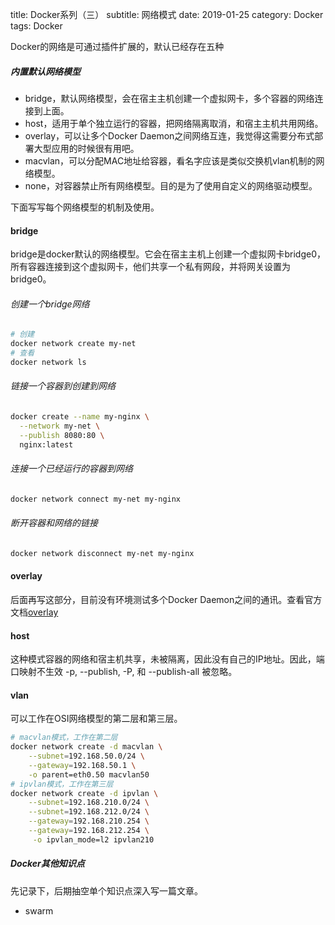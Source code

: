 title: Docker系列（三）
subtitle: 网络模式
date: 2019-01-25
category: Docker
tags: Docker

Docker的网络是可通过插件扩展的，默认已经存在五种
##### 内置默认网络模型
- bridge，默认网络模型，会在宿主主机创建一个虚拟网卡，多个容器的网络连接到上面。
- host，适用于单个独立运行的容器，把网络隔离取消，和宿主主机共用网络。
- overlay，可以让多个Docker Daemon之间网络互连，我觉得这需要分布式部署大型应用的时候很有用吧。
- macvlan，可以分配MAC地址给容器，看名字应该是类似交换机vlan机制的网络模型。
- none，对容器禁止所有网络模型。目的是为了使用自定义的网络驱动模型。

下面写写每个网络模型的机制及使用。

#### bridge
bridge是docker默认的网络模型。它会在宿主主机上创建一个虚拟网卡bridge0，所有容器连接到这个虚拟网卡，他们共享一个私有网段，并将网关设置为bridge0。
###### *创建一个bridge网络*
```bash
# 创建
docker network create my-net
# 查看
docker network ls
```
###### *链接一个容器到创建到网络*
```bash
docker create --name my-nginx \
  --network my-net \
  --publish 8080:80 \
  nginx:latest
```
###### *连接一个已经运行的容器到网络*
```bash
docker network connect my-net my-nginx
```
###### *断开容器和网络的链接*
```bash
docker network disconnect my-net my-nginx
```

#### overlay
后面再写这部分，目前没有环境测试多个Docker Daemon之间的通讯。查看官方文档[overlay](https://docs.docker.com/network/overlay/)

#### host
这种模式容器的网络和宿主机共享，未被隔离，因此没有自己的IP地址。因此，端口映射不生效 -p, --publish, -P, 和 --publish-all 被忽略。

#### vlan
可以工作在OSI网络模型的第二层和第三层。
```bash
# macvlan模式，工作在第二层
docker network create -d macvlan \
    --subnet=192.168.50.0/24 \
    --gateway=192.168.50.1 \
    -o parent=eth0.50 macvlan50
# ipvlan模式，工作在第三层
docker network create -d ipvlan \
    --subnet=192.168.210.0/24 \
    --subnet=192.168.212.0/24 \
    --gateway=192.168.210.254 \
    --gateway=192.168.212.254 \
     -o ipvlan_mode=l2 ipvlan210
```

##### Docker其他知识点
先记录下，后期抽空单个知识点深入写一篇文章。

- swarm
